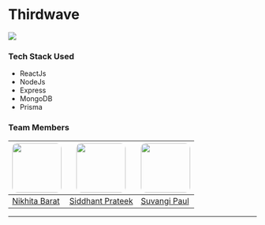 # Thirdwave

![](https://i.imgur.com/Yk9YEPg.jpg)

### Tech Stack Used

- ReactJs
- NodeJs
- Express
- MongoDB
- Prisma

<!-- ### Idea

### Motivation


### Features
 -->




### Team Members


| <img src="https://avatars.githubusercontent.com/u/93920874?v=4" height="100px" style="border-radius: 10px" />     | <img src="https://avatars.githubusercontent.com/u/43869046?v=4" height="100px" style="border-radius: 10px"/>     | <img src="https://avatars.githubusercontent.com/u/81070118?v=4" height="100px" style="border-radius: 10px"/>     |
| -------- | -------- | -------- |
| [Nikhita Barat](https://github.com/NikhitaBarat) | [Siddhant Prateek](https://github.com/siddhantprateek) | [Suvangi Paul](https://github.com/suvangipaul) |

---